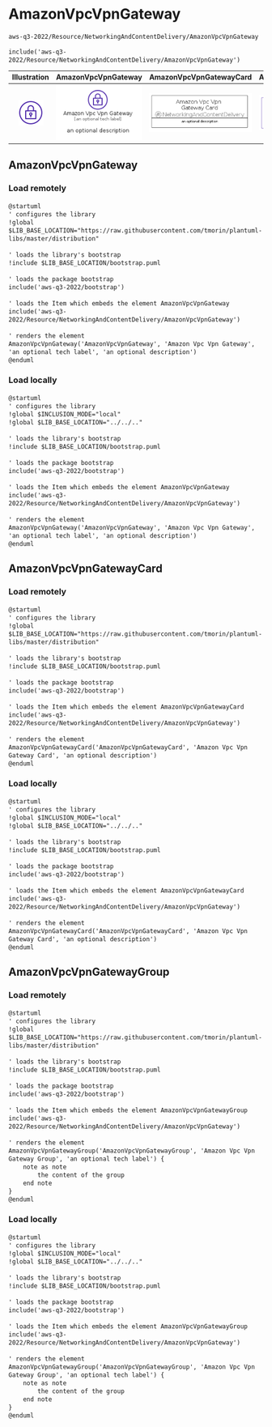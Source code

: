 # AmazonVpcVpnGateway


```text
aws-q3-2022/Resource/NetworkingAndContentDelivery/AmazonVpcVpnGateway
```

```text
include('aws-q3-2022/Resource/NetworkingAndContentDelivery/AmazonVpcVpnGateway')
```



| Illustration | AmazonVpcVpnGateway | AmazonVpcVpnGatewayCard | AmazonVpcVpnGatewayGroup |
| :---: | :---: | :---: | :---: |
| ![illustration for Illustration](../../../aws-q3-2022/Resource/NetworkingAndContentDelivery/AmazonVpcVpnGateway.png) | ![illustration for AmazonVpcVpnGateway](../../../aws-q3-2022/Resource/NetworkingAndContentDelivery/AmazonVpcVpnGateway.Local.png) | ![illustration for AmazonVpcVpnGatewayCard](../../../aws-q3-2022/Resource/NetworkingAndContentDelivery/AmazonVpcVpnGatewayCard.Local.png) | ![illustration for AmazonVpcVpnGatewayGroup](../../../aws-q3-2022/Resource/NetworkingAndContentDelivery/AmazonVpcVpnGatewayGroup.Local.png) |




## AmazonVpcVpnGateway

### Load remotely
```plantuml
@startuml
' configures the library
!global $LIB_BASE_LOCATION="https://raw.githubusercontent.com/tmorin/plantuml-libs/master/distribution"

' loads the library's bootstrap
!include $LIB_BASE_LOCATION/bootstrap.puml

' loads the package bootstrap
include('aws-q3-2022/bootstrap')

' loads the Item which embeds the element AmazonVpcVpnGateway
include('aws-q3-2022/Resource/NetworkingAndContentDelivery/AmazonVpcVpnGateway')

' renders the element
AmazonVpcVpnGateway('AmazonVpcVpnGateway', 'Amazon Vpc Vpn Gateway', 'an optional tech label', 'an optional description')
@enduml
```

### Load locally
```plantuml
@startuml
' configures the library
!global $INCLUSION_MODE="local"
!global $LIB_BASE_LOCATION="../../.."

' loads the library's bootstrap
!include $LIB_BASE_LOCATION/bootstrap.puml

' loads the package bootstrap
include('aws-q3-2022/bootstrap')

' loads the Item which embeds the element AmazonVpcVpnGateway
include('aws-q3-2022/Resource/NetworkingAndContentDelivery/AmazonVpcVpnGateway')

' renders the element
AmazonVpcVpnGateway('AmazonVpcVpnGateway', 'Amazon Vpc Vpn Gateway', 'an optional tech label', 'an optional description')
@enduml
```

## AmazonVpcVpnGatewayCard

### Load remotely
```plantuml
@startuml
' configures the library
!global $LIB_BASE_LOCATION="https://raw.githubusercontent.com/tmorin/plantuml-libs/master/distribution"

' loads the library's bootstrap
!include $LIB_BASE_LOCATION/bootstrap.puml

' loads the package bootstrap
include('aws-q3-2022/bootstrap')

' loads the Item which embeds the element AmazonVpcVpnGatewayCard
include('aws-q3-2022/Resource/NetworkingAndContentDelivery/AmazonVpcVpnGateway')

' renders the element
AmazonVpcVpnGatewayCard('AmazonVpcVpnGatewayCard', 'Amazon Vpc Vpn Gateway Card', 'an optional description')
@enduml
```

### Load locally
```plantuml
@startuml
' configures the library
!global $INCLUSION_MODE="local"
!global $LIB_BASE_LOCATION="../../.."

' loads the library's bootstrap
!include $LIB_BASE_LOCATION/bootstrap.puml

' loads the package bootstrap
include('aws-q3-2022/bootstrap')

' loads the Item which embeds the element AmazonVpcVpnGatewayCard
include('aws-q3-2022/Resource/NetworkingAndContentDelivery/AmazonVpcVpnGateway')

' renders the element
AmazonVpcVpnGatewayCard('AmazonVpcVpnGatewayCard', 'Amazon Vpc Vpn Gateway Card', 'an optional description')
@enduml
```

## AmazonVpcVpnGatewayGroup

### Load remotely
```plantuml
@startuml
' configures the library
!global $LIB_BASE_LOCATION="https://raw.githubusercontent.com/tmorin/plantuml-libs/master/distribution"

' loads the library's bootstrap
!include $LIB_BASE_LOCATION/bootstrap.puml

' loads the package bootstrap
include('aws-q3-2022/bootstrap')

' loads the Item which embeds the element AmazonVpcVpnGatewayGroup
include('aws-q3-2022/Resource/NetworkingAndContentDelivery/AmazonVpcVpnGateway')

' renders the element
AmazonVpcVpnGatewayGroup('AmazonVpcVpnGatewayGroup', 'Amazon Vpc Vpn Gateway Group', 'an optional tech label') {
    note as note
        the content of the group
    end note
}
@enduml
```

### Load locally
```plantuml
@startuml
' configures the library
!global $INCLUSION_MODE="local"
!global $LIB_BASE_LOCATION="../../.."

' loads the library's bootstrap
!include $LIB_BASE_LOCATION/bootstrap.puml

' loads the package bootstrap
include('aws-q3-2022/bootstrap')

' loads the Item which embeds the element AmazonVpcVpnGatewayGroup
include('aws-q3-2022/Resource/NetworkingAndContentDelivery/AmazonVpcVpnGateway')

' renders the element
AmazonVpcVpnGatewayGroup('AmazonVpcVpnGatewayGroup', 'Amazon Vpc Vpn Gateway Group', 'an optional tech label') {
    note as note
        the content of the group
    end note
}
@enduml
```

